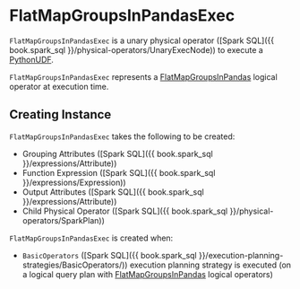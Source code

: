 # FlatMapGroupsInPandasExec

`FlatMapGroupsInPandasExec` is a unary physical operator ([Spark SQL]({{ book.spark_sql }}/physical-operators/UnaryExecNode)) to execute a [PythonUDF](#func).

`FlatMapGroupsInPandasExec` represents a [FlatMapGroupsInPandas](../logical-operators/FlatMapGroupsInPandas.md) logical operator at execution time.

## Creating Instance

`FlatMapGroupsInPandasExec` takes the following to be created:

* <span id="groupingAttributes"> Grouping Attributes ([Spark SQL]({{ book.spark_sql }}/expressions/Attribute))
* <span id="func"> Function Expression ([Spark SQL]({{ book.spark_sql }}/expressions/Expression))
* <span id="output"> Output Attributes ([Spark SQL]({{ book.spark_sql }}/expressions/Attribute))
* <span id="child"> Child Physical Operator ([Spark SQL]({{ book.spark_sql }}/physical-operators/SparkPlan))

`FlatMapGroupsInPandasExec` is created when:

* `BasicOperators` ([Spark SQL]({{ book.spark_sql }}/execution-planning-strategies/BasicOperators/)) execution planning strategy is executed (on a logical query plan with [FlatMapGroupsInPandas](../logical-operators/FlatMapGroupsInPandas.md) logical operators)
